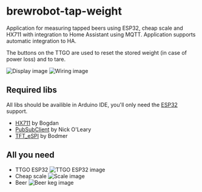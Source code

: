# brewrobot-tap-weight
Application for measuring tapped beers using ESP32, cheap scale and HX711 with integration to Home Assistant using MQTT. Application supports automatic integration to HA.

The buttons on the TTGO are used to reset the stored weight (in case of power loss) and to tare.

![Display image](https://brewrobot.org/img/projects/brewrobot-tap-weight/display.png)
![Wiring image](https://brewrobot.org/img/projects/brewrobot-tap-weight/wiring.png)

## Required libs

All libs should be availible in Arduino IDE, you'll only need the [ESP32](https://docs.espressif.com/projects/arduino-esp32/en/latest/installing.html) support.

* [HX711](https://github.com/bogde/HX711) by Bogdan
* [PubSubClient](https://pubsubclient.knolleary.net) by Nick O'Leary
* [TFT_eSPI](https://github.com/Bodmer/TFT_eSPI) by Bodmer

## All you need

* TTGO ESP32  ![TTGO ESP32 image](https://brewrobot.org/img/projects/brewrobot-tap-weight/ttgo.png)
* Cheap scale ![Scale image](https://brewrobot.org/img/projects/brewrobot-tap-weight/scale.png)
* Beer        ![Beer keg image](https://brewrobot.org/img/projects/brewrobot-tap-weight/keg.png)
